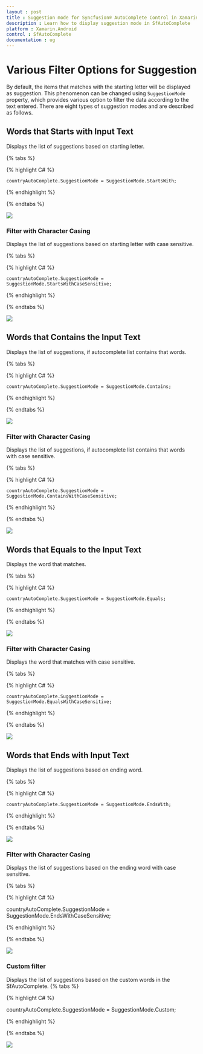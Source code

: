 ```yaml
---
layout : post
title : Suggestion mode for Syncfusion® AutoComplete Control in Xamarin.Android
description : Learn how to display suggestion mode in SfAutoComplete
platform : Xamarin.Android
control : SfAutoComplete
documentation : ug
---
```


# Various Filter Options for Suggestion

By default, the items that matches with the starting letter will be displayed as suggestion. This phenomenon can be changed using  `SuggestionMode` property, which provides various option to filter the data according to the text entered. There are eight types of suggestion modes and are described as follows.

## Words that Starts with Input Text

Displays the list of suggestions based on starting letter.

{% tabs %}

{% highlight C# %}
	
	countryAutoComplete.SuggestionMode = SuggestionMode.StartsWith;
	 
{% endhighlight %}

{% endtabs %}
	
![](images/startswith.png)

### Filter with Character Casing

Displays the list of suggestions based on starting letter with case sensitive.

{% tabs %}

{% highlight C# %}
	
	countryAutoComplete.SuggestionMode = SuggestionMode.StartsWithCaseSensitive;
	 
{% endhighlight %}

{% endtabs %}
	
![](images/startswithcasesensitive.png)

## Words that Contains the Input Text

Displays the list of suggestions, if autocomplete list contains that words.

{% tabs %}

{% highlight C# %}
	
	countryAutoComplete.SuggestionMode = SuggestionMode.Contains;
	 
{% endhighlight %}

{% endtabs %}
	
![](images/contains.png)

### Filter with Character Casing

Displays the list of suggestions, if autocomplete list contains that words with case sensitive.

{% tabs %}

{% highlight C# %}
	
	countryAutoComplete.SuggestionMode = SuggestionMode.ContainsWithCaseSensitive;
	 
{% endhighlight %}

{% endtabs %}
	
![](images/containswithcasesensitive.png)

## Words that Equals to the Input Text

Displays the word that matches.

{% tabs %}

{% highlight C# %}
	
	countryAutoComplete.SuggestionMode = SuggestionMode.Equals;
	 
{% endhighlight %}

{% endtabs %}
	
![](images/equals.png)

### Filter with Character Casing

Displays the word that matches with case sensitive.

{% tabs %}

{% highlight C# %}
	
	countryAutoComplete.SuggestionMode = SuggestionMode.EqualsWithCaseSensitive;
	 
{% endhighlight %}

{% endtabs %}
	
![](images/equalswithcasesensitive.png)

## Words that Ends with Input Text

Displays the list of suggestions based on ending word.

{% tabs %}

{% highlight C# %}
	
	countryAutoComplete.SuggestionMode = SuggestionMode.EndsWith;
	 
{% endhighlight %}

{% endtabs %}
	
![](images/endswith.png)

### Filter with Character Casing

Displays the list of suggestions based on the ending word with case sensitive.

{% tabs %}

{% highlight C# %}
	
countryAutoComplete.SuggestionMode = SuggestionMode.EndsWithCaseSensitive;
	 
{% endhighlight %}

{% endtabs %}
	
![](images/endswithcasesensitive.png)


### Custom filter

Displays the list of suggestions based on the custom words in the SfAutoComplete.
{% tabs %}

{% highlight C# %}
	
countryAutoComplete.SuggestionMode = SuggestionMode.Custom;
	 
{% endhighlight %}

{% endtabs %}
	
![](images/customfilter.png)



